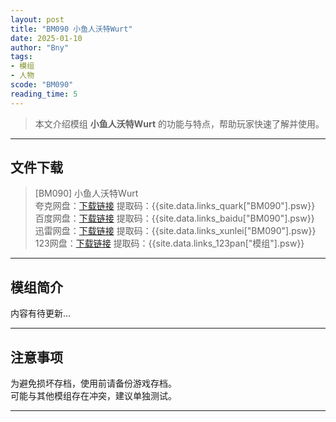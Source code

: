 ```yaml
---
layout: post
title: "BM090 小鱼人沃特Wurt"
date: 2025-01-10
author: "Bny"
tags: 
- 模组
- 人物
scode: "BM090"
reading_time: 5
---
```


> 本文介绍模组 **小鱼人沃特Wurt** 的功能与特点，帮助玩家快速了解并使用。

---

## 文件下载

> [BM090] 小鱼人沃特Wurt  
夸克网盘：[下载链接]({{site.data.links_quark["BM090"].url}}) 提取码：{{site.data.links_quark["BM090"].psw}}  
百度网盘：[下载链接]({{site.data.links_baidu["BM090"].url}}) 提取码：{{site.data.links_baidu["BM090"].psw}}  
迅雷网盘：[下载链接]({{site.data.links_xunlei["BM090"].url}}) 提取码：{{site.data.links_xunlei["BM090"].psw}}  
123网盘：[下载链接]({{site.data.links_123pan["模组"].url}}) 提取码：{{site.data.links_123pan["模组"].psw}}  

---

## 模组简介

>  
内容有待更新...  

---

## 注意事项

>  
为避免损坏存档，使用前请备份游戏存档。  
可能与其他模组存在冲突，建议单独测试。  

---

